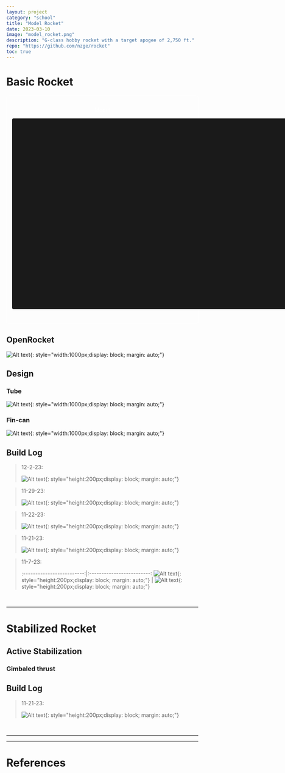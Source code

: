 ```yaml
---
layout: project
category: "school"
title: "Model Rocket"
date: 2023-03-10
image: "model_rocket.png"
description: "G-class hobby rocket with a target apogee of 2,750 ft."
repo: "https://github.com/nzge/rocket"
toc: true
---
```


# Basic Rocket

<div class="container" style="border: 1px solid white; color: white; padding: 1em; border-radius: 6px;">
<p style="text-align: center;" >Model</p>
<model-viewer
  src="https://nzge.github.io/assets/media/rocket_media/simple-rocket/gmpr.gltf"
  alt="GMPR Rocket"
  camera-controls
  touch-action="pan-y"
  camera-orbit="0deg 0deg auto"
  orientation="180deg 20deg 0deg"
  field-of-view="45deg"
  shadow-intensity="1"
  exposure="1.0"
  environment-image="legacy"
  style="width: 800px; height: 500px; display: block; margin: 0 auto 0.5em auto; background-color: #1a1a1a; border-radius: 4px;">
</model-viewer>
<br>
</div>

## OpenRocket
![Alt text](/assets/media/rocket_media/simple-rocket/openrocket.PNG){: style="width:1000px;display: block; margin: auto;"}

## Design
### Tube
![Alt text](/assets/media/rocket_media/simple-rocket/bodytube.PNG){: style="width:1000px;display: block; margin: auto;"}
### Fin-can
![Alt text](/assets/media/rocket_media/simple-rocket/fin-can.PNG){: style="width:1000px;display: block; margin: auto;"}

## Build Log
> 12-2-23: 
>
> ![Alt text](/assets/media/rocket_media/simple-rocket/12-2-23.jpg){: style="height:200px;display: block; margin: auto;"}

> 11-29-23: 
>
> ![Alt text](/assets/media/rocket_media/simple-rocket/PXL_20231129_220740221.jpg){: style="height:200px;display: block; margin: auto;"}

> 11-22-23: 
>
> ![Alt text](/assets/media/rocket_media/simple-rocket/fin-can.JPG){: style="height:200px;display: block; margin: auto;"}

> 11-21-23: 
>
> ![Alt text](/assets/media/rocket_media/simple-rocket/fiberglass.JPG){: style="height:200px;display: block; margin: auto;"}

> 11-7-23: 
>
> :-------------------------:|:-------------------------:
![Alt text](/assets/media/rocket_media/simple-rocket/11-7-23_boattail.png){: style="height:200px;display: block; margin: auto;"}  | ![Alt text](/assets/media/rocket_media/simple-rocket/11-7-23_boattail2.png){: style="height:200px;display: block; margin: auto;"} 

<br>

---

# Stabilized Rocket

## Active Stabilization

### Gimbaled thrust

## Build Log
> 11-21-23: 
>
> ![Alt text](/assets/media/rocket_media/simple-rocket/fiberglass.JPG){: 
style="height:200px;display: block; margin: auto;"}

<br>

---
---

# References
[]()
[]()
[]()
[]()

    